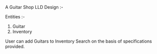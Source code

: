 A Guitar Shop LLD Design :-

Entities :-

1. Guitar
2. Inventory

User can add Guitars to Inventory
Search on the basis of specifications provided.
